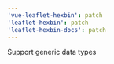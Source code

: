 ```yaml
---
'vue-leaflet-hexbin': patch
'leaflet-hexbin': patch
'leaflet-hexbin-docs': patch
---
```


Support generic data types
